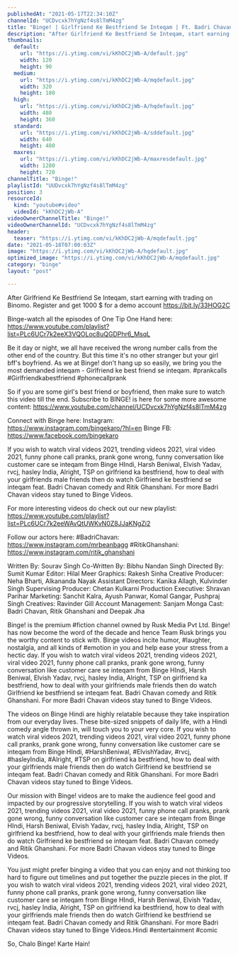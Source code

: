```yaml
---
publishedAt: "2021-05-17T22:34:10Z"
channelId: "UCDvcxk7hYgNzf4s8lTmM4zg"
title: "Binge! | Girlfriend Ke Bestfriend Se Inteqam | Ft. Badri Chavan & Ritik Ghanshani"
description: "After Girlfriend Ke Bestfriend Se Inteqam, start earning with trading on Binomo. Register and get 1000 $ for a demo account https://bit.ly/33HOG2C\n\nBinge-watch all the episodes of One Tip One Hand here: https://www.youtube.com/playlist?list=PLc6UCr7k2eeX3VQOLoc8uQGDPhr6_MsqL\n\nBe it day or night, we all have received the wrong number calls from the other end of the country. But this time it's no other stranger but your girl bff's boyfriend. As we at Binge! don't hang up so easily, we bring you the most demanded inteqam - Girlfriend ke best friend se inteqam. #prankcalls #Girlfriendkabestfriend #phonecallprank\n\nSo if you are some girl's best friend or boyfriend, then make sure to watch this video till the end. Subscribe to BINGE! is here for some more awesome content:  https://www.youtube.com/channel/UCDvcxk7hYgNzf4s8lTmM4zg\n\nConnect with Binge here:\nInstagram: https://www.instagram.com/bingekaro/?hl=en\nBinge FB: https://www.facebook.com/bingekaro\n\nIf you wish to watch viral videos 2021,  trending videos 2021, viral video 2021, funny phone call pranks, prank gone wrong, funny conversation like customer care se inteqam from Binge HIndi, Harsh Beniwal, Elvish Yadav, rvcj, hasley India, Alright, TSP on girlfriend ka bestfriend, how to deal with your girlfriends male friends then do watch Girlfriend ke bestfriend se inteqam feat. Badri Chavan comedy and Ritik Ghanshani. For more Badri Chavan videos stay tuned to Binge Videos.\n\nFor more interesting videos do check out our new playlist: https://www.youtube.com/playlist?list=PLc6UCr7k2eeWAvQtUWKvN0Z8JJaKNgZi2\n\nFollow our actors here:\n#BadriChavan: https://www.instagram.com/mrbeanbagg\n#RitikGhanshani: https://www.instagram.com/ritik_ghanshani\n\nWritten By: Sourav Singh\nCo-Written By: Bibhu Nandan Singh\nDirected By: Sumit Kumar\nEditor: Hilal Meer\nGraphics: Rakesh Sinha\nCreative Producer: Neha Bharti, Alkananda Nayak\nAssistant Directors: Kanika Allagh, Kulvinder Singh\nSupervising Producer: Chetan Kulkarni\nProduction Executive: Shravan Parihar\nMarketing: Sanchit Kalra, Ayush Panwar, Komal Gangar, Pushpraj Singh\nCreatives: Ravinder Gill\nAccount Management: Sanjam Monga\nCast: Badri Chavan, Ritik Ghanshani and Deepak Jha\n\nBinge! is the premium #fiction channel owned by Rusk Media Pvt Ltd. Binge! has now become the word of the decade and hence Team Rusk brings you the worthy content to stick with. Binge videos incite humor, #laughter, nostalgia, and all kinds of #emotion in you and help ease your stress from a hectic day. If you wish to watch viral videos 2021,  trending videos 2021, viral video 2021, funny phone call pranks, prank gone wrong, funny conversation like customer care se inteqam from Binge HIndi, Harsh Beniwal, Elvish Yadav, rvcj, hasley India, Alright, TSP on girlfriend ka bestfriend, how to deal with your girlfriends male friends then do watch Girlfriend ke bestfriend se inteqam feat. Badri Chavan comedy and Ritik Ghanshani. For more Badri Chavan videos stay tuned to Binge Videos.\n\nThe videos on Binge Hindi are highly relatable because they take inspiration from our everyday lives. These bite-sized snippets of daily life, with a Hindi comedy angle thrown in, will touch you to your very core. If you wish to watch viral videos 2021,  trending videos 2021, viral video 2021, funny phone call pranks, prank gone wrong, funny conversation like customer care se inteqam from Binge HIndi, #HarshBeniwal, #ElvishYadav, #rvcj, #hasleyIndia, #Alright, #TSP on girlfriend ka bestfriend, how to deal with your girlfriends male friends then do watch Girlfriend ke bestfriend se inteqam feat. Badri Chavan comedy and Ritik Ghanshani. For more Badri Chavan videos stay tuned to Binge Videos.\n\nOur mission with Binge! videos are to make the audience feel good and impacted by our progressive storytelling. If you wish to watch viral videos 2021,  trending videos 2021, viral video 2021, funny phone call pranks, prank gone wrong, funny conversation like customer care se inteqam from Binge HIndi, Harsh Beniwal, Elvish Yadav, rvcj, hasley India, Alright, TSP on girlfriend ka bestfriend, how to deal with your girlfriends male friends then do watch Girlfriend ke bestfriend se inteqam feat. Badri Chavan comedy and Ritik Ghanshani. For more Badri Chavan videos stay tuned to Binge Videos.\n\nYou just might prefer binging a video that you can enjoy and not thinking too hard to figure out timelines and put together the puzzle pieces in the plot. If you wish to watch viral videos 2021,  trending videos 2021, viral video 2021, funny phone call pranks, prank gone wrong, funny conversation like customer care se inteqam from Binge HIndi, Harsh Beniwal, Elvish Yadav, rvcj, hasley India, Alright, TSP on girlfriend ka bestfriend, how to deal with your girlfriends male friends then do watch Girlfriend ke bestfriend se inteqam feat. Badri Chavan comedy and Ritik Ghanshani. For more Badri Chavan videos stay tuned to Binge Videos.Hindi #entertainment #comic  \n\nSo, Chalo Binge! Karte Hain!"
thumbnails:
  default:
    url: "https://i.ytimg.com/vi/kKhDC2jWb-A/default.jpg"
    width: 120
    height: 90
  medium:
    url: "https://i.ytimg.com/vi/kKhDC2jWb-A/mqdefault.jpg"
    width: 320
    height: 180
  high:
    url: "https://i.ytimg.com/vi/kKhDC2jWb-A/hqdefault.jpg"
    width: 480
    height: 360
  standard:
    url: "https://i.ytimg.com/vi/kKhDC2jWb-A/sddefault.jpg"
    width: 640
    height: 480
  maxres:
    url: "https://i.ytimg.com/vi/kKhDC2jWb-A/maxresdefault.jpg"
    width: 1280
    height: 720
channelTitle: "Binge!"
playlistId: "UUDvcxk7hYgNzf4s8lTmM4zg"
position: 3
resourceId:
  kind: "youtube#video"
  videoId: "kKhDC2jWb-A"
videoOwnerChannelTitle: "Binge!"
videoOwnerChannelId: "UCDvcxk7hYgNzf4s8lTmM4zg"
header:
  teaser: "https://i.ytimg.com/vi/kKhDC2jWb-A/mqdefault.jpg"
date: "2021-05-18T07:00:03Z"
image: "https://i.ytimg.com/vi/kKhDC2jWb-A/hqdefault.jpg"
optimized_image: "https://i.ytimg.com/vi/kKhDC2jWb-A/mqdefault.jpg"
category: "binge"
layout: "post"

---
```

After Girlfriend Ke Bestfriend Se Inteqam, start earning with trading on Binomo. Register and get 1000 $ for a demo account https://bit.ly/33HOG2C

Binge-watch all the episodes of One Tip One Hand here: https://www.youtube.com/playlist?list=PLc6UCr7k2eeX3VQOLoc8uQGDPhr6_MsqL

Be it day or night, we all have received the wrong number calls from the other end of the country. But this time it's no other stranger but your girl bff's boyfriend. As we at Binge! don't hang up so easily, we bring you the most demanded inteqam - Girlfriend ke best friend se inteqam. #prankcalls #Girlfriendkabestfriend #phonecallprank

So if you are some girl's best friend or boyfriend, then make sure to watch this video till the end. Subscribe to BINGE! is here for some more awesome content:  https://www.youtube.com/channel/UCDvcxk7hYgNzf4s8lTmM4zg

Connect with Binge here:
Instagram: https://www.instagram.com/bingekaro/?hl=en
Binge FB: https://www.facebook.com/bingekaro

If you wish to watch viral videos 2021,  trending videos 2021, viral video 2021, funny phone call pranks, prank gone wrong, funny conversation like customer care se inteqam from Binge HIndi, Harsh Beniwal, Elvish Yadav, rvcj, hasley India, Alright, TSP on girlfriend ka bestfriend, how to deal with your girlfriends male friends then do watch Girlfriend ke bestfriend se inteqam feat. Badri Chavan comedy and Ritik Ghanshani. For more Badri Chavan videos stay tuned to Binge Videos.

For more interesting videos do check out our new playlist: https://www.youtube.com/playlist?list=PLc6UCr7k2eeWAvQtUWKvN0Z8JJaKNgZi2

Follow our actors here:
#BadriChavan: https://www.instagram.com/mrbeanbagg
#RitikGhanshani: https://www.instagram.com/ritik_ghanshani

Written By: Sourav Singh
Co-Written By: Bibhu Nandan Singh
Directed By: Sumit Kumar
Editor: Hilal Meer
Graphics: Rakesh Sinha
Creative Producer: Neha Bharti, Alkananda Nayak
Assistant Directors: Kanika Allagh, Kulvinder Singh
Supervising Producer: Chetan Kulkarni
Production Executive: Shravan Parihar
Marketing: Sanchit Kalra, Ayush Panwar, Komal Gangar, Pushpraj Singh
Creatives: Ravinder Gill
Account Management: Sanjam Monga
Cast: Badri Chavan, Ritik Ghanshani and Deepak Jha

Binge! is the premium #fiction channel owned by Rusk Media Pvt Ltd. Binge! has now become the word of the decade and hence Team Rusk brings you the worthy content to stick with. Binge videos incite humor, #laughter, nostalgia, and all kinds of #emotion in you and help ease your stress from a hectic day. If you wish to watch viral videos 2021,  trending videos 2021, viral video 2021, funny phone call pranks, prank gone wrong, funny conversation like customer care se inteqam from Binge HIndi, Harsh Beniwal, Elvish Yadav, rvcj, hasley India, Alright, TSP on girlfriend ka bestfriend, how to deal with your girlfriends male friends then do watch Girlfriend ke bestfriend se inteqam feat. Badri Chavan comedy and Ritik Ghanshani. For more Badri Chavan videos stay tuned to Binge Videos.

The videos on Binge Hindi are highly relatable because they take inspiration from our everyday lives. These bite-sized snippets of daily life, with a Hindi comedy angle thrown in, will touch you to your very core. If you wish to watch viral videos 2021,  trending videos 2021, viral video 2021, funny phone call pranks, prank gone wrong, funny conversation like customer care se inteqam from Binge HIndi, #HarshBeniwal, #ElvishYadav, #rvcj, #hasleyIndia, #Alright, #TSP on girlfriend ka bestfriend, how to deal with your girlfriends male friends then do watch Girlfriend ke bestfriend se inteqam feat. Badri Chavan comedy and Ritik Ghanshani. For more Badri Chavan videos stay tuned to Binge Videos.

Our mission with Binge! videos are to make the audience feel good and impacted by our progressive storytelling. If you wish to watch viral videos 2021,  trending videos 2021, viral video 2021, funny phone call pranks, prank gone wrong, funny conversation like customer care se inteqam from Binge HIndi, Harsh Beniwal, Elvish Yadav, rvcj, hasley India, Alright, TSP on girlfriend ka bestfriend, how to deal with your girlfriends male friends then do watch Girlfriend ke bestfriend se inteqam feat. Badri Chavan comedy and Ritik Ghanshani. For more Badri Chavan videos stay tuned to Binge Videos.

You just might prefer binging a video that you can enjoy and not thinking too hard to figure out timelines and put together the puzzle pieces in the plot. If you wish to watch viral videos 2021,  trending videos 2021, viral video 2021, funny phone call pranks, prank gone wrong, funny conversation like customer care se inteqam from Binge HIndi, Harsh Beniwal, Elvish Yadav, rvcj, hasley India, Alright, TSP on girlfriend ka bestfriend, how to deal with your girlfriends male friends then do watch Girlfriend ke bestfriend se inteqam feat. Badri Chavan comedy and Ritik Ghanshani. For more Badri Chavan videos stay tuned to Binge Videos.Hindi #entertainment #comic  

So, Chalo Binge! Karte Hain!